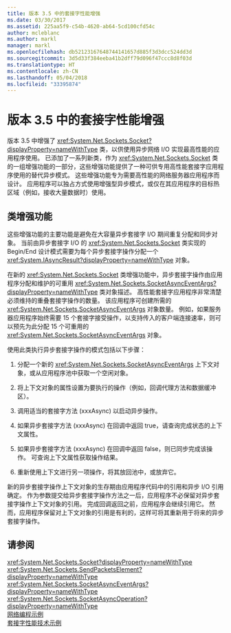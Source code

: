 ```yaml
---
title: 版本 3.5 中的套接字性能增强
ms.date: 03/30/2017
ms.assetid: 225aa5f9-c54b-4620-ab64-5cd100cfd54c
author: mcleblanc
ms.author: markl
manager: markl
ms.openlocfilehash: db52123167648744141657d885f3d3dcc524dd3d
ms.sourcegitcommit: 3d5d33f384eeba41b2dff79d096f47ccc8d8f03d
ms.translationtype: HT
ms.contentlocale: zh-CN
ms.lasthandoff: 05/04/2018
ms.locfileid: "33395874"
---
```

# <a name="socket-performance-enhancements-in-version-35"></a>版本 3.5 中的套接字性能增强
版本 3.5 中增强了 <xref:System.Net.Sockets.Socket?displayProperty=nameWithType> 类，以供使用异步网络 I/O 实现最高性能的应用程序使用。 已添加了一系列新类，作为 <xref:System.Net.Sockets.Socket> 类的一组增强功能的一部分，这些增强功能提供了一种可供专用高性能套接字应用程序使用的替代异步模式。 这些增强功能专为需要高性能的网络服务器应用程序而设计。 应用程序可以独占方式使用增强型异步模式，或仅在其应用程序的目标热区域（例如，接收大量数据时）使用。  
  
## <a name="class-enhancements"></a>类增强功能  
 这些增强功能的主要功能是避免在大容量异步套接字 I/O 期间重复分配和同步对象。 当前由异步套接字 I/O 的 <xref:System.Net.Sockets.Socket> 类实现的 Begin/End 设计模式需要为每个异步套接字操作分配一个 <xref:System.IAsyncResult?displayProperty=nameWithType> 对象。  
  
 在新的 <xref:System.Net.Sockets.Socket> 类增强功能中，异步套接字操作由应用程序分配和维护的可重用 <xref:System.Net.Sockets.SocketAsyncEventArgs?displayProperty=nameWithType> 类对象描述。 高性能套接字应用程序非常清楚必须维持的重叠套接字操作的数量。 该应用程序可创建所需的 <xref:System.Net.Sockets.SocketAsyncEventArgs> 对象数量。 例如，如果服务器应用程序始终需要 15 个套接字接受操作，以支持传入的客户端连接速率，则可以预先为此分配 15 个可重用的 <xref:System.Net.Sockets.SocketAsyncEventArgs> 对象。  
  
 使用此类执行异步套接字操作的模式包括以下步骤：  
  
1.  分配一个新的 <xref:System.Net.Sockets.SocketAsyncEventArgs> 上下文对象，或从应用程序池中获取一个空闲对象。  
  
2.  将上下文对象的属性设置为要执行的操作（例如，回调代理方法和数据缓冲区）。  
  
3.  调用适当的套接字方法 (xxxAsync) 以启动异步操作。  
  
4.  如果异步套接字方法 (xxxAsync) 在回调中返回 true，请查询完成状态的上下文属性。  
  
5.  如果异步套接字方法 (xxxAsync) 在回调中返回 false，则已同步完成该操作。 可查询上下文属性获取操作结果。  
  
6.  重新使用上下文进行另一项操作，将其放回池中，或放弃它。  
  
 新的异步套接字操作上下文对象的生存期由应用程序代码中的引用和异步 I/O 引用确定。 作为参数提交给异步套接字操作方法之一后，应用程序不必保留对异步套接字操作上下文对象的引用。 完成回调返回之前，应用程序会继续引用它。 然而，应用程序保留对上下文对象的引用是有利的，这样可将其重新用于将来的异步套接字操作。  
  
## <a name="see-also"></a>请参阅  
 <xref:System.Net.Sockets.Socket?displayProperty=nameWithType>  
 <xref:System.Net.Sockets.SendPacketsElement?displayProperty=nameWithType>  
 <xref:System.Net.Sockets.SocketAsyncEventArgs?displayProperty=nameWithType>  
 <xref:System.Net.Sockets.SocketAsyncOperation?displayProperty=nameWithType>  
 [网络编程示例](../../../docs/framework/network-programming/network-programming-samples.md)  
 [套接字性能技术示例](http://go.microsoft.com/fwlink/?LinkID=179570)
